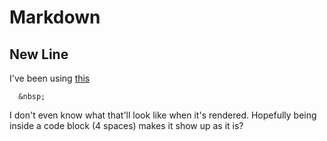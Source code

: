 # Markdown 

## New Line

I've been using [this](https://gist.github.com/shaunlebron/746476e6e7a4d698b373)

      &nbsp;  

I don't even know what that'll look like when it's rendered. Hopefully being inside a code block (4 spaces) makes it show up as it is?
